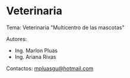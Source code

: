 # Veterinaria
Tema: Veterinaria "Multicentro de las mascotas"

Autores: 
* Ing. Marlon Pluas
* Ing. Ariana Rivas

Contactos:
mpluasgu@hotmail.com

